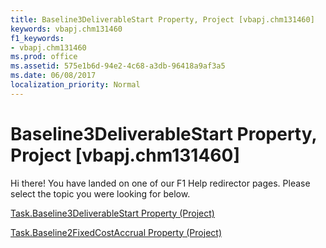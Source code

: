 ```yaml
---
title: Baseline3DeliverableStart Property, Project [vbapj.chm131460]
keywords: vbapj.chm131460
f1_keywords:
- vbapj.chm131460
ms.prod: office
ms.assetid: 575e1b6d-94e2-4c68-a3db-96418a9af3a5
ms.date: 06/08/2017
localization_priority: Normal
---
```



# Baseline3DeliverableStart Property, Project [vbapj.chm131460]

Hi there! You have landed on one of our F1 Help redirector pages. Please select the topic you were looking for below.

[Task.Baseline3DeliverableStart Property (Project)](http://msdn.microsoft.com/library/9e62f3a1-c760-2ce7-0d73-81ff04be8df5%28Office.15%29.aspx)

[Task.Baseline2FixedCostAccrual Property (Project)](http://msdn.microsoft.com/library/1d3e8a00-df6f-13ab-a256-a53ebdf83acf%28Office.15%29.aspx)


